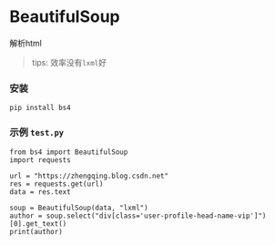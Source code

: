# BeautifulSoup

解析html

> tips: 效率没有`lxml`好

### 安装

```shell
pip install bs4
```

### 示例 `test.py`

```
from bs4 import BeautifulSoup
import requests

url = "https://zhengqing.blog.csdn.net"
res = requests.get(url)
data = res.text

soup = BeautifulSoup(data, "lxml")
author = soup.select("div[class='user-profile-head-name-vip']")[0].get_text()
print(author)
```
